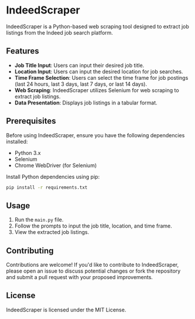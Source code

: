 # IndeedScraper

IndeedScraper is a Python-based web scraping tool designed to extract job listings from the Indeed job search platform.

## Features

- **Job Title Input**: Users can input their desired job title.
- **Location Input**: Users can input the desired location for job searches.
- **Time Frame Selection**: Users can select the time frame for job postings (last 24 hours, last 3 days, last 7 days, or last 14 days).
- **Web Scraping**: IndeedScraper utilizes Selenium for web scraping to extract job listings.
- **Data Presentation**: Displays job listings in a tabular format.

## Prerequisites

Before using IndeedScraper, ensure you have the following dependencies installed:

- Python 3.x
- Selenium
- Chrome WebDriver (for Selenium)

Install Python dependencies using pip:

```bash
pip install -r requirements.txt
```

Usage
-----

1. Run the `main.py` file.
2. Follow the prompts to input the job title, location, and time frame.
3. View the extracted job listings.

Contributing
------------

Contributions are welcome! If you'd like to contribute to IndeedScraper, please open an issue to discuss potential changes or fork the repository and submit a pull request with your proposed improvements.

License
-------

IndeedScraper is licensed under the MIT License.



